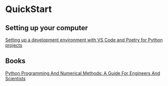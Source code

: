 # QuickStart

## Setting up your computer

[Setting up a development environment with VS Code and Poetry for Python projects](https://gist.github.com/djbower/c66474000029730ac9f8b73b96071db3)


## Books

[Python Programming And Numerical Methods: A Guide For Engineers And Scientists](https://pythonnumericalmethods.berkeley.edu/notebooks/Index.html)
